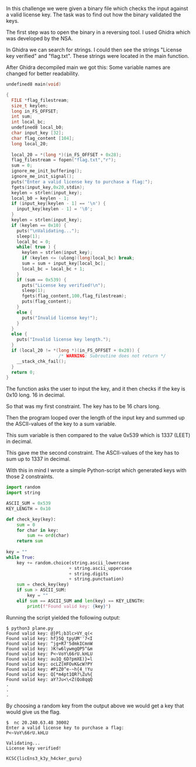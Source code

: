 
In this challenge we were given a binary file which checks the input against a valid license key.  The task was to find out how the binary validated the keys.

The first step was to open the binary in a reversing tool. I used Ghidra which was developed by the NSA.

In Ghidra we can search for strings. I could then see the strings "License key verified" and "flag.txt". These strings were located in the main function.

After Ghidra decompiled main we got this:
Some variable names are changed for better readability.

```c
undefined8 main(void)

{
  FILE *flag_filestream;
  size_t keylen;
  long in_FS_OFFSET;
  int sum;
  int local_bc;
  undefined8 local_b0;
  char input_key [32];
  char flag_content [104];
  long local_20;
  
  local_20 = *(long *)(in_FS_OFFSET + 0x28);
  flag_filestream = fopen("flag.txt","r");
  sum = 0;
  ignore_me_init_buffering();
  ignore_me_init_signal();
  puts("Enter a valid license key to purchase a flag:");
  fgets(input_key,0x20,stdin);
  keylen = strlen(input_key);
  local_b0 = keylen - 1;
  if (input_key[keylen - 1] == '\n') {
    input_key[keylen - 1] = '\0';
  }
  keylen = strlen(input_key);
  if (keylen == 0x10) {
    puts("\nValidating...");
    sleep(1);
    local_bc = 0;
    while( true ) {
      keylen = strlen(input_key);
      if (keylen <= (ulong)(long)local_bc) break;
      sum = sum + input_key[local_bc];
      local_bc = local_bc + 1;
    }
    if (sum == 0x539) {
      puts("License key verified!\n");
      sleep(1);
      fgets(flag_content,100,flag_filestream);
      puts(flag_content);
    }
    else {
      puts("Invalid license key!");
    }
  }
  else {
    puts("Invalid license key length.");
  }
  if (local_20 != *(long *)(in_FS_OFFSET + 0x28)) {
                    /* WARNING: Subroutine does not return */
    __stack_chk_fail();
  }
  return 0;
}
```

The function asks the user to input the key, and it then checks if the key is 0x10 long. 16 in decimal.

So that was my first constraint. The key has to be 16 chars long. 

Then the program looped over the length of the input key and summed up the ASCII-values of the key to a sum variable. 

This sum variable is then compared to the value 0x539 which is 1337 (LEET) in decimal. 

This gave me the second constraint. The ASCII-values of the key has to sum up to 1337 in decimal.

With this in mind I wrote a simple Python-script which generated keys with those 2 constraints.

```python
import random
import string

ASCII_SUM = 0x539
KEY_LENGTH = 0x10

def check_key(key):
    sum = 0
    for char in key:
        sum += ord(char)
    return sum
    
key = ""
while True:
    key += random.choice(string.ascii_lowercase 
					    + string.ascii_uppercase 
					    + string.digits 
					    + string.punctuation)
    sum = check_key(key)
    if sum > ASCII_SUM:
        key = ""
    elif sum == ASCII_SUM and len(key) == KEY_LENGTH:
        print(f"Found valid key: {key}")
```


Running the script yielded the following output:
```
$ python3 plane.py
Found valid key: @}Pl;b3lc>VY_q(<
Found valid key: hf}5Q_tpyUM''7<I
Found valid key: ^jg+R7'5dmkICmnW
Found valid key: )K!w6lywmgQP5^&m
Found valid key: P<~VoY\66rU.kHLU
Found valid key: au1Q_6D?pmXE)}=l
Found valid key: ocLZ[HFOvK&cW?PY
Found valid key: #PiZ0^e-~h{4_!Yu
Found valid key: Q[*m4pt1QR?\Zu%{
Found valid key: aY?Ju<\<Z(Qo8qqQ
.
.
.
```

By choosing a random key from the output above we would get a key that would give us the flag.
```shell
$  nc 20.240.63.48 30002
Enter a valid license key to purchase a flag:
P<~VoY\66rU.kHLU

Validating...
License key verified!

KCSC{licEns3_k3y_h4cker_guru}
```
